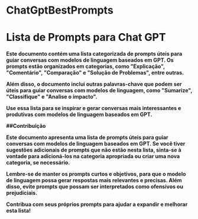 # ChatGptBestPrompts

# Lista de Prompts para Chat GPT

<b color =red >Este documento contém uma lista categorizada de prompts úteis para guiar conversas com modelos de linguagem baseados em GPT. Os prompts estão organizados em categorias, como "Explicação", "Comentário", "Comparação" e "Solução de Problemas", entre outras.

Além disso, o documento inclui outras palavras-chave que podem ser úteis para guiar conversas com modelos de linguagem, como "Sumarize", "Classifique" e "Analise o impacto".<b>

Use essa lista para se inspirar e gerar conversas mais interessantes e produtivas com modelos de linguagem baseados em GPT.

<b>##Contribuição<b>

Este documento apresenta uma lista de prompts úteis para guiar conversas com modelos de linguagem baseados em GPT. Se você tiver sugestões adicionais de prompts que não estão nesta lista, sinta-se à vontade para adicioná-los na categoria apropriada ou criar uma nova categoria, se necessário.

Lembre-se de manter os prompts curtos e objetivos, para que o modelo de linguagem possa gerar respostas mais relevantes e precisas. Além disso, evite prompts que possam ser interpretados como ofensivos ou prejudiciais.

Contribua com seus próprios prompts para ajudar a expandir e melhorar esta lista!
